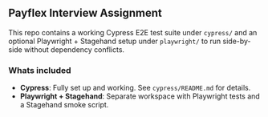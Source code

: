 ## Payflex Interview Assignment

This repo contains a working Cypress E2E test suite under `cypress/` and an optional Playwright + Stagehand setup under `playwright/` to run side-by-side without dependency conflicts.

### Whats included
- **Cypress**: Fully set up and working. See `cypress/README.md` for details.
- **Playwright + Stagehand**: Separate workspace with Playwright tests and a Stagehand smoke script.
